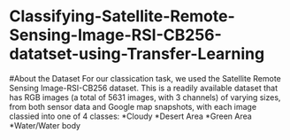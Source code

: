 # Classifying-Satellite-Remote-Sensing-Image-RSI-CB256-datatset-using-Transfer-Learning

#About the Dataset
For our classi cation task, we used the Satellite Remote Sensing Image-RSI-CB256 dataset. This is a readily available dataset that has RGB images (a total of 5631 images, with 3 channels) of varying sizes, from both sensor data and Google map snapshots, with each image classi ed into one of 4 classes:
*Cloudy
*Desert Area
*Green Area
*Water/Water body
